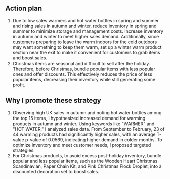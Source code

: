 ## Action plan

1. Due to low sales warmers and hot water bottles in spring and summer and rising sales in autumn and winter, reduce inventory in spring and summer to minimize storage and management costs. Increase inventory in autumn and winter to meet higher sales demand. Additionally, since customers preparing to leave the warm indoors for the cold outdoors may want something to keep them warm, set up a winter warm product section near the exit to make it convenient for customers to grab items and boost sales.
2. Christmas items are seasonal and difficult to sell after the holiday. Therefore, before Christmas, bundle popular items with less popular ones and offer discounts. This effectively reduces the price of less popular items, decreasing their inventory while still generating some profit.

## Why I promote these strategy

1. Observing high UK sales in autumn and noting hot water bottles among the top 15 items, I hypothesized increased demand for warming products in autumn and winter. Using keywords like "WARMER" and "HOT WATER," I analyzed sales data. From September to February, 23 of 44 warming products had significantly higher sales, with an average T-value p-value of 0.0569, indicating higher demand in colder months. To optimize inventory and meet customer needs, I proposed targeted strategies.
2. For Christmas products, to avoid excess post-holiday inventory, bundle popular and less popular items, such as the Wooden Heart Christmas Scandinavian, Paper Chain Kit, and Pink Christmas Flock Droplet, into a discounted decoration set to boost sales.
